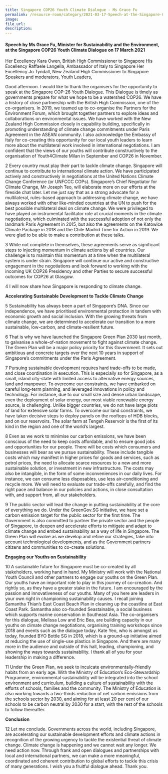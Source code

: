 ```yaml
---  
title: Singapore COP26 Youth Climate Dialogue - Ms Grace Fu  
permalink: /resource-room/category/2021-03-17-Speech-at-the-Singapore-COP26-Youth-Climate-Dialogue/  
image:  
file_url:  
description:  
---  
```


#### Speech by Ms Grace Fu, Minister for Sustainability and the Environment, at the Singapore COP26 Youth Climate Dialogue on 17 March 2021

Her Excellency Kara Owen, British High Commissioner to Singapore
His Excellency Raffaele Langella, Ambassador of Italy to Singapore
Her Excellency Jo Tyndall, New Zealand High Commissioner to Singapore
Speakers and moderators,
Youth Leaders, 

  Good afternoon. I would like to thank the organisers for the opportunity to speak at the Singapore COP-26 Youth Dialogue. This Dialogue is timely as governments prepare for what we hope to be a watershed COP26. We have a history of close partnership with the British High Commission, one of the co-organisers. In 2019, we teamed up to co-organise the Partners for the Environment Forum, which brought together partners to explore ideas and collaborations on environmental issues. We have worked with the New Zealand High Commission closely in capability building, specifically in promoting understanding of climate change commitments under Paris Agreement in the ASEAN community. I also acknowledge the Embassy of Italy for co-creating this opportunity for our local youth leaders to learn more about the multilateral work involved in international negotiations. I am confident that the views of our youths will contribute constructively to the organisation of Youth4Climate Milan in September and COP26 in November. 

2 Every country must play their part to tackle climate change. Singapore will continue to contribute to international climate action. We have participated actively and constructively in negotiations at the United Nations Climate Change Conference (or UNFCCC COPs). Singapore’s Chief Negotiator for Climate Change, Mr Joseph Teo, will elaborate more on our efforts at the fireside chat later. Let me just say that as a strong advocate for a multilateral, rules-based approach to addressing climate change, we have always worked with other like-minded countries at the UN to push for the best possible multilateral deal on climate change. We were privileged to have played an instrumental facilitator role at crucial moments in the climate negotiations, which culminated with the successful adoption of not only the landmark Paris Agreement in 2015, but also the agreements on the Katowice Climate Package in 2018 and the Chile Madrid Time for Action in 2019. We were glad to be able to make a contribution at these talks.

3 While not complete in themselves, these agreements serve as significant steps to injecting momentum in climate actions by all countries. Our challenge is to maintain this momentum at a time when the multilateral system is under strain. Singapore will continue our active and constructive engagement in the negotiations and look forward to working with the incoming UK COP26 Presidency and other Parties to secure successful outcomes for COP26 at Glasgow. 

4 I will now share how Singapore is responding to climate change. 

**Accelerating Sustainable Development to Tackle Climate Change**

5 Sustainability has always been a part of Singapore’s DNA. Since our independence, we have prioritised environmental protection in tandem with economic growth and social inclusion. With the growing threats from climate change, we are determined to accelerate our transition to a more sustainable, low-carbon, and climate-resilient future. 

6 That is why we have launched the Singapore Green Plan 2030 last month, to galvanise a whole-of-nation movement to fight against climate change. The Green Plan will be a major policy priority for this Government. It sets out ambitious and concrete targets over the next 10 years in support of Singapore’s commitments under the Paris Agreement.

7 Pursuing sustainable development requires hard trade-offs to be made, and close coordination in execution. This is especially so for Singapore, as a small, island city-state with limited access to alternative energy sources, land and manpower. To overcome our constraints, we have embarked on careful long-term planning, and leveraged innovations in policy and technology. For instance, due to our small size and dense urban landscape, even the deployment of solar energy, our most viable renewable energy source, is challenging. Unlike bigger countries, we do not have large plots of land for extensive solar farms. To overcome our land constraints, we have taken decisive steps to deploy panels on the rooftops of HDB blocks, and on our reservoirs.  The solar farm at Tengeh Reservoir is the first of its kind in the region and one of the world’s largest. 

8 Even as we work to minimise our carbon emissions, we have been conscious of the need to keep costs affordable, and to ensure good jobs and opportunities for our people. There will be costs which consumers and businesses will bear as we pursue sustainability. These include tangible costs which may manifest in higher prices for goods and services, such as petrol prices, the need to allocate scarce resources to a new and more sustainable solution, or investment in new infrastructure. The costs may also be intangible, in the form of some inconveniences in our daily lives. For instance, we can consume less disposables, use less air-conditioning and recycle more. We will need to evaluate our trade-offs carefully, and find the right pace and balance in our policies and actions, in close consultation with, and support from, all our stakeholders.

9 The public sector will lead the change in putting sustainability at the core of everything we do. Under the GreenGov.SG initiative, we have set a carbon emission target for the public sector for the first time. The Government is also committed to partner the private sector and the people of Singapore, to deepen and accelerate efforts to mitigate and adapt to climate change and embed sustainability as a way of life in Singapore. The Green Plan will evolve as we develop and refine our strategies, take into account technological developments, and as the Government partners citizens and communities to co-create solutions.

**Engaging our Youths on Sustainability**

10 A sustainable future for Singapore must be co-created by all stakeholders, working hand in hand.  My Ministry will work with the National Youth Council and other partners to engage our youths on the Green Plan. Our youths have an important role to play in this journey of co-creation. And rightly so, as they have a greater stake in the future. I am encouraged by the passion and innovativeness of our youths. Many of you here are leaders in your own right in championing sustainability causes. I recall joining Samantha Thian’s East Coast Beach Plan in cleaning up the coastline at East Coast Park. Samantha also co-founded Seastainable, a social business which supports marine conservation in Southeast Asia. The co-organisers for this dialogue, Melissa Low and Eric Bea, are building capacity in our youths on climate change negotiations, organising training workshops since 2018 and events such as the dialogue today. Kate Yeo, who is amongst us today, founded BYO Bottle SG in 2018, which is a ground-up initiative aimed at reducing the use of single-use plastics in Singapore. And there are many more in the audience and outside of this hall, leading, championing, and showing the ways towards sustainability. I thank all of you for your leadership in making a difference. 

11 Under the Green Plan, we seek to inculcate environmentally-friendly habits from an early age. With the Ministry of Education’s Eco-Stewardship Programme, environmental sustainability will be integrated into the school environment and curriculum, building a culture of sustainability with the efforts of schools, families and the community. The Ministry of Education is also working towards a two-thirds reduction of net carbon emissions from the schools sector by 2030, and aiming for at least 20 per cent of our schools to be carbon neutral by 2030 for a start, with the rest of the schools to follow thereafter.

**Conclusion**

12 Let me conclude. Governments across the world, including Singapore, are accelerating our sustainable development efforts and climate actions in recognition of the growing urgency to tackle the existential threat of climate change. Climate change is happening and we cannot wait any longer. We need action now.  Through frank and open dialogues and partnerships with local and international partners, we can make a more meaningful, coordinated and coherent contribution to global efforts to tackle this crisis of many generations. I wish you a fruitful dialogue ahead. Thank you.  
